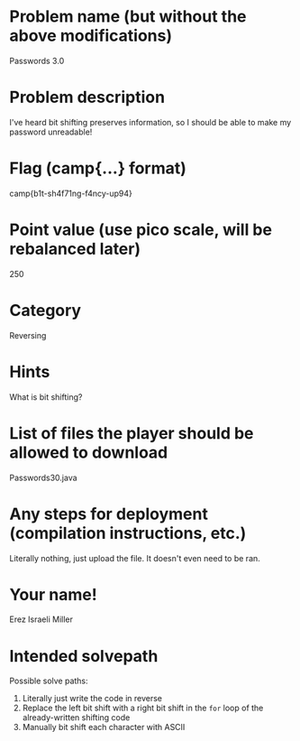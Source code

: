 # Problem name (but without the above modifications)
Passwords 3.0
# Problem description
I've heard bit shifting preserves information, so I should be able to make my password unreadable!
# Flag (camp{...} format)
camp{b1t-sh4f71ng-f4ncy-up94}
# Point value (use pico scale, will be rebalanced later)
250
# Category
Reversing
# Hints
What is bit shifting?
# List of files the player should be allowed to download
Passwords30.java
# Any steps for deployment (compilation instructions, etc.)
Literally nothing, just upload the file. It doesn't even need to be ran.
# Your name!
Erez Israeli Miller
# Intended solvepath
Possible solve paths:
1. Literally just write the code in reverse
2. Replace the left bit shift with a right bit shift in the `for` loop of the already-written shifting code
3. Manually bit shift each character with ASCII

